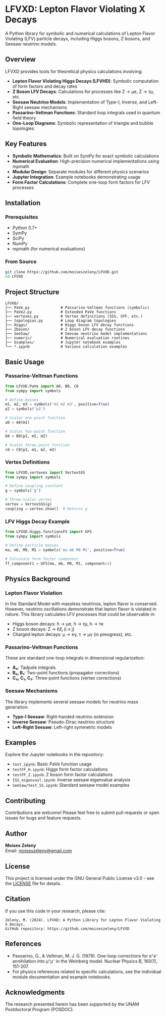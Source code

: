 # LFVXD: Lepton Flavor Violating X Decays

A Python library for symbolic and numerical calculations of Lepton Flavor Violating (LFV) particle decays, including Higgs bosons, Z bosons, and Seesaw neutrino models.

## Overview

LFVXD provides tools for theoretical physics calculations involving:

- **Lepton Flavor Violating Higgs Decays (LFVHD)**: Symbolic computation of form factors and decay rates
- **Z Boson LFV Decays**: Calculations for processes like Z → μe, Z → τμ, etc.
- **Seesaw Neutrino Models**: Implementation of Type-I, Inverse, and Left-Right seesaw mechanisms
- **Passarino-Veltman Functions**: Standard loop integrals used in quantum field theory
- **One-Loop Diagrams**: Symbolic representation of triangle and bubble topologies

## Key Features

- **Symbolic Mathematics**: Built on SymPy for exact symbolic calculations
- **Numerical Evaluation**: High-precision numerical implementations using mpmath
- **Modular Design**: Separate modules for different physics scenarios
- **Jupyter Integration**: Example notebooks demonstrating usage
- **Form Factor Calculations**: Complete one-loop form factors for LFV processes

## Installation

### Prerequisites

- Python 3.7+
- SymPy
- SciPy  
- NumPy
- mpmath (for numerical evaluations)

### From Source

```bash
git clone https://github.com/moiseszeleny/LFVXD.git
cd LFVXD
```

## Project Structure

```
LFVXD/
├── PaVe.py              # Passarino-Veltman functions (symbolic)
├── PaVe2.py             # Extended PaVe functions  
├── vertexes.py          # Vertex definitions (SSS, SFF, etc.)
├── topologias.py        # Loop diagram topologies
├── Higgs/               # Higgs boson LFV decay functions
├── Zboson/              # Z boson LFV decay functions  
├── SeeSaw/              # Seesaw neutrino model implementations
├── numeric/             # Numerical evaluation routines
├── Examples/            # Jupyter notebook examples
└── *.ipynb              # Various calculation examples
```

## Basic Usage

### Passarino-Veltman Functions

```python
from LFVXD.PaVe import A0, B0, C0
from sympy import symbols

# Define masses
m1, m2, m3 = symbols('m1 m2 m3', positive=True)
p2 = symbols('p2')

# Scalar one-point function
a0 = A0(m1)

# Scalar two-point function  
b0 = B0(p2, m1, m2)

# Scalar three-point function
c0 = C0(p2, m1, m2, m3)
```

### Vertex Definitions

```python
from LFVXD.vertexes import VertexSSS
from sympy import symbols

# Define coupling constant
g = symbols('g')

# Three-scalar vertex
vertex = VertexSSS(g)
coupling = vertex.show()  # Returns g
```

### LFV Higgs Decay Example

```python
from LFVXD.Higgs.functionsFS import GFS
from sympy import symbols

# Define particle masses
ma, mb, M0, M1 = symbols('ma mb M0 M1', positive=True)

# Calculate form factor component
ff_component1 = GFS(ma, mb, M0, M1, component=1)
```

## Physics Background

### Lepton Flavor Violation

In the Standard Model with massless neutrinos, lepton flavor is conserved. However, neutrino oscillations demonstrate that lepton flavor is violated in nature. This library calculates LFV processes that could be observable in:

- Higgs boson decays: h → μe, h → τμ, h → τe
- Z boson decays: Z → ℓᵢℓⱼ (i ≠ j)
- Charged lepton decays: μ → eγ, τ → μγ (in preogress), etc.

### Passarino-Veltman Functions

These are standard one-loop integrals in dimensional regularization:

- **A₀**: Tadpole integrals
- **B₀, B₁**: Two-point functions (propagator corrections)
- **C₀, C₁, C₂**: Three-point functions (vertex corrections)

### Seesaw Mechanisms

The library implements several seesaw models for neutrino mass generation:

- **Type-I Seesaw**: Right-handed neutrino extension
- **Inverse Seesaw**: Pseudo-Dirac neutrino structure  
- **Left-Right Seesaw**: Left-right symmetric models

## Examples

Explore the Jupyter notebooks in the repository:

- `test.ipynb`: Basic PaVe function usage
- `testFF_H.ipynb`: Higgs form factor calculations
- `testFF_Z.ipynb`: Z boson form factor calculations
- `ISS_eigenvasl.ipynb`: Inverse seesaw eigenvalue analysis
- `SeeSaw/test_SS.ipynb`: Standard seesaw model examples

## Contributing

Contributions are welcome! Please feel free to submit pull requests or open issues for bugs and feature requests.

## Author

**Moises Zeleny**  
Email: moiseszeleny@gmail.com

## License

This project is licensed under the GNU General Public License v3.0 - see the [LICENSE](LICENSE) file for details.

## Citation

If you use this code in your research, please cite:

```
Zeleny, M. (2024). LFVXD: A Python Library for Lepton Flavor Violating X Decays. 
GitHub repository: https://github.com/moiseszeleny/LFVXD
```

## References

- Passarino, G., & Veltman, M. J. G. (1979). One-loop corrections for e⁺e⁻ annihilation into μ⁺μ⁻ in the Weinberg model. Nuclear Physics B, 160(1), 151-207.
- For physics references related to specific calculations, see the individual module documentation and example notebooks.

## Acknowledgments
The research presented herein has been supported by the UNAM Postdoctoral Program (POSDOC).
